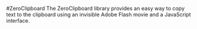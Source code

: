 #ZeroClipboard
The ZeroClipboard library provides an easy way to copy text to the clipboard using an invisible Adobe Flash movie and a JavaScript interface.
